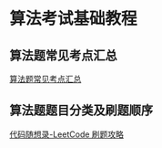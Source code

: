 # 算法考试基础教程


## 算法题常见考点汇总

[算法题常见考点汇总](learning/subjects/Computer/Data-Structures-and-Algorithm/算法题常见考点汇总.md)


## 算法题题目分类及刷题顺序

[代码随想录-LeetCode 刷题攻略](https://github.com/youngyangyang04/leetcode-master/blob/master/README.md)